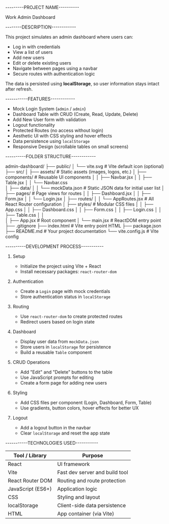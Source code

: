 ---------PROJECT NAME----------

Work Admin Dashboard


--------DESCRIPTION------------


This project simulates an admin dashboard where users can:

- Log in with credentials
- View a list of users
- Add new users
- Edit or delete existing users
- Navigate between pages using a navbar
- Secure routes with authentication logic

The data is persisted using **localStorage**, so user information stays intact after refresh.



-----------FEATURES------------


- Mock Login System (`admin` / `admin`)
- Dashboard Table with CRUD (Create, Read, Update, Delete)
- Add New User form with validation
- Logout functionality
- Protected Routes (no access without login)
- Aesthetic UI with CSS styling and hover effects
- Data persistence using `localStorage`
- Responsive Design (scrollable tables on small screens)



----------FOLDER STRUCTURE------------


admin-dashboard/
├── public/
│   └── vite.svg                 # Vite default icon (optional)
├── src/
│   ├── assets/                  # Static assets (images, logos, etc.)
│   ├── components/              # Reusable UI components
│   │   ├── Navbar.jsx
│   │   ├── Table.jsx
│   │   └── Navbar.css                  
│   ├── data/
│   │   └── mockData.json        # Static JSON data for initial user list
│   ├── pages/                   # Page views for routes
│   │   ├── Dashboard.jsx
│   │   ├── Form.jsx
│   │   └── Login.jsx
│   ├── routes/
│   │   └── AppRoutes.jsx        # All React Router configuration
│   ├── styles/                  # Modular CSS files
│   │   ├── App.css
│   │   ├── Dashboard.css
│   │   ├── Form.css
│   │   ├── Login.css
│   │   ├── Table.css
│   │   
│   ├── App.jsx                  # Root component
│   └── main.jsx                 # ReactDOM entry point
├── .gitignore
├── index.html                   # Vite entry point HTML
├── package.json
├── README.md                    # Your project documentation
└── vite.config.js               # Vite config


  


----------DEVELOPMENT PROCESS-----------


1. Setup
   - Initialize the project using Vite + React
   - Install necessary packages: `react-router-dom`

2. Authentication
   - Create a `Login` page with mock credentials
   - Store authentication status in `localStorage`

3. Routing
   - Use `react-router-dom` to create protected routes
   - Redirect users based on login state

4. Dashboard
   - Display user data from `mockData.json`
   - Store users in `localStorage` for persistence
   - Build a reusable `Table` component

5. CRUD Operations
   - Add "Edit" and "Delete" buttons to the table
   - Use JavaScript prompts for editing
   - Create a form page for adding new users

6. Styling
   - Add CSS files per component (Login, Dashboard, Form, Table)
   - Use gradients, button colors, hover effects for better UX

7. Logout
   - Add a logout button in the navbar
   - Clear `localStorage` and reset the app state
  


-----------TECHNOLOGIES USED-----------

| Tool / Library     | Purpose                             |
|--------------------|--------------------------------------|
| React              | UI framework                        |
| Vite               | Fast dev server and build tool      |
| React Router DOM   | Routing and route protection        |
| JavaScript (ES6+)  | Application logic                   |
| CSS                | Styling and layout                  |
| localStorage       | Client-side data persistence        |
| HTML               | App container (via Vite)            |

